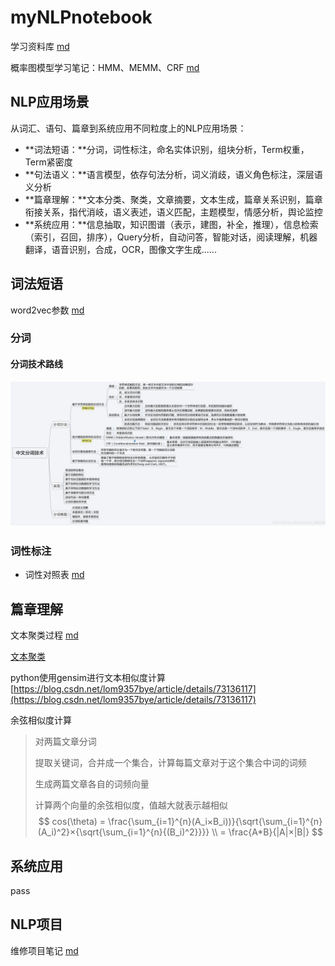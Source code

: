 # myNLPnotebook



学习资料库 [md](./mds/学习资料库.md)

概率图模型学习笔记：HMM、MEMM、CRF [md](./mds/概率图模型学习笔记：HMM、MEMM、CRF.md)

## NLP应用场景

从词汇、语句、篇章到系统应用不同粒度上的NLP应用场景：

* **词法短语：**分词，词性标注，命名实体识别，组块分析，Term权重，Term紧密度
* **句法语义：**语言模型，依存句法分析，词义消歧，语义角色标注，深层语义分析
* **篇章理解：**文本分类、聚类，文章摘要，文本生成，篇章关系识别，篇章衔接关系，指代消岐，语义表述，语义匹配，主题模型，情感分析，舆论监控
* **系统应用：**信息抽取，知识图谱（表示，建图，补全，推理），信息检索（索引，召回，排序），Query分析，自动问答，智能对话，阅读理解，机器翻译，语音识别，合成，OCR，图像文字生成......

## 词法短语

word2vec参数 [md](./mds/word2vec.md)

### 分词

#### 分词技术路线

![分词技术](./images/中文分词技术.png)

### 词性标注

* 词性对照表 [md](./mds/汉语词性.md)



## 篇章理解

文本聚类过程 [md](./mds/文本聚类的过程.md)

[文本聚类](https://www.jianshu.com/p/40493f4010a9)

python使用gensim进行文本相似度计算 [https://blog.csdn.net/lom9357bye/article/details/73136117](https://blog.csdn.net/lom9357bye/article/details/73136117)

余弦相似度计算

> 对两篇文章分词
>
> 提取关键词，合并成一个集合，计算每篇文章对于这个集合中词的词频
>
> 生成两篇文章各自的词频向量
>
> 计算两个向量的余弦相似度，值越大就表示越相似
> $$
> cos(\theta) = \frac{\sum_{i=1}^{n}(A_i×B_i))}{\sqrt{\sum_{i=1}^{n}(A_i)^2}×{\sqrt{\sum_{i=1}^{n}{(B_i)^2}}}} \\ = \frac{A*B}{|A|×|B|}
> $$
> 





## 系统应用

pass

## NLP项目

维修项目笔记 [md](./mds/维修项目笔记.md)

